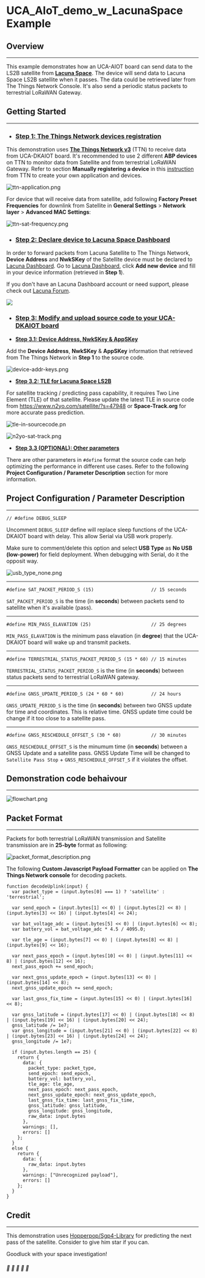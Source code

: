 # UCA_AIoT_demo_w_LacunaSpace Example

## Overview
---

This example demonstrates how an UCA-AIOT board can send data to the LS2B satellite from [**Lacuna Space**](https://lacuna.space/). The device will send data to Lacuna Space LS2B satellite when it passes. The data could be retrieved later from The Things Network Console. It's also send a periodic status packets to terrestrial LoRaWAN Gateway.

## Getting Started
---

- ### **<u>Step 1: The Things Network devices registration</u>**

This demonstration uses [**The Things Network v3**](https://console.cloud.thethings.network/) (TTN) to receive data from UCA-DKAIOT board. It's recommended to use 2 different **ABP devices** on TTN to monitor data from Satellite and from terrestrial LoRaWAN Gateway. Refer to section **Manually registering a device** in this [instruction](https://www.thethingsindustries.com/docs/devices/adding-devices/) from TTN to create your own application and devices.

![ttn-application.png](docs/ttn-application.png)

For device that will receive data from satellite, add following **Factory Preset Frequencies** for downlink from Satellite in **General Settings** > **Network layer** > **Advanced MAC Settings**:

![ttn-sat-frequency.png](docs/ttn-sat-frequency.png)


- ### **<u>Step 2: Declare device to Lacuna Space Dashboard</u>**

In order to forward  packets from Lacuna Satellite to The Things Network, **Device Address** and **NwkSKey** of the Satellite device must be declared to [Lacuna Dashboard](https://dashboard.lacuna.space/). Go to [Lacuna Dashboard](https://dashboard.lacuna.space/), click **Add new device** and fill in your device information (retrieved in **Step 1**).

If you don't have an Lacuna Dashboard account or need support, please check out [Lacuna Forum](https://forum.lacuna.space/).

![](docs/lacuna-dashboard.png)

- ### **<u>Step 3: Modify and upload source code to your UCA-DKAIOT board</u>**



- **<u>Step 3.1: Device Address, NwkSKey & AppSKey</u>**

Add the **Device Address**, **NwkSKey** & **AppSKey** information that retrieved from The Things Network in **Step 1** to the source code.

![device-addr-keys.png](docs/device-addr-keys.png)

- **<u>Step 3.2: TLE for Lacuna Space LS2B</u>**

For satellite tracking / predicting pass capability, it requires Two Line Element (TLE) of that satellite. Please update the latest TLE in source code from https://www.n2yo.com/satellite/?s=47948 or **Space-Track.org** for more accurate pass prediction.

![tle-in-sourcecode.pn](docs/tle-in-sourcecode.png)

![n2yo-sat-track.png](docs/n2yo-sat-track.png)

- **<u>Step 3.3 (OPTIONAL): Other parameters</u>**

There are other parameters in ```#define``` format the source code can help optimizing the performance in different use cases. Refer to the following **Project Configuration / Parameter Description** section for more information.

## Project Configuration / Parameter Description
---

```
// #define DEBUG_SLEEP
```

Uncomment ```DEBUG_SLEEP``` define will replace sleep functions of the UCA-DKAIOT board with delay. This allow Serial via USB work properly. 

Make sure to comment/delete this option and select **USB Type** as **No USB (low-power)** for field deployment. When debugging with Serial, do it the opposit way.

![usb_type_none.png](docs/usb_type_none.png)

---

```
#define SAT_PACKET_PERIOD_S (15)                     // 15 seconds
```

```SAT_PACKET_PERIOD_S``` is the time (in **seconds**) between packets send to satellite when it's available (pass).

---

```
#define MIN_PASS_ELAVATION (25)                      // 25 degrees
```

```MIN_PASS_ELAVATION``` is the minimum pass elavation (in **degree**) that the UCA-DKAIOT board will wake up and transmit packets.

---

```
#define TERRESTRIAL_STATUS_PACKET_PERIOD_S (15 * 60) // 15 minutes
```

```TERRESTRIAL_STATUS_PACKET_PERIOD_S``` is the time (in **seconds**) between status packets send to terrestrial LoRaWAN gateway.

---

```
#define GNSS_UPDATE_PERIOD_S (24 * 60 * 60)          // 24 hours
```

```GNSS_UPDATE_PERIOD_S``` is the time (in **seconds**) between two GNSS update for time and coordinates. This is relative time. GNSS update time could be change if it too close to a satellite pass.

---

```
#define GNSS_RESCHEDULE_OFFSET_S (30 * 60)           // 30 minutes
```

```GNSS_RESCHEDULE_OFFSET_S``` is the minumum time (in **seconds**) between a GNSS Update and a satellite pass. GNSS Update Time will be changed to ```Satellite Pass Stop``` + ```GNSS_RESCHEDULE_OFFSET_S``` if it violates the offset.

## Demonstration code behaivour
---

![flowchart.png](docs/flowchart.png)

## Packet Format
---

Packets for both terrestrial LoRaWAN transmission and Satellite transmission are in **25-byte** format as following:

![packet_format_description.png](docs/packet_format_description.png)

The following **Custom Javascript Payload Formatter** can be applied on **The Things Network console** for decoding packets.

```
function decodeUplink(input) {
  var packet_type = (input.bytes[0] === 1) ? 'satellite' : 'terrestrial';
  
  var send_epoch = (input.bytes[1] << 0) | (input.bytes[2] << 8) | (input.bytes[3] << 16) | (input.bytes[4] << 24);
  
  var bat_voltage_adc = (input.bytes[5] << 0) | (input.bytes[6] << 8);
  var battery_vol = bat_voltage_adc * 4.5 / 4095.0;
  
  var tle_age = (input.bytes[7] << 0) | (input.bytes[8] << 8) | (input.bytes[9] << 16);

  var next_pass_epoch = (input.bytes[10] << 0) | (input.bytes[11] << 8) | (input.bytes[12] << 16);
  next_pass_epoch += send_epoch;
  
  var next_gnss_update_epoch = (input.bytes[13] << 0) | (input.bytes[14] << 8);
  next_gnss_update_epoch += send_epoch;
  
  var last_gnss_fix_time = (input.bytes[15] << 0) | (input.bytes[16] << 8);
  
  var gnss_latitude = (input.bytes[17] << 0) | (input.bytes[18] << 8) | (input.bytes[19] << 16) | (input.bytes[20] << 24);
  gnss_latitude /= 1e7;
  var gnss_longitude = (input.bytes[21] << 0) | (input.bytes[22] << 8) | (input.bytes[23] << 16) | (input.bytes[24] << 24);
  gnss_longitude /= 1e7;

  if (input.bytes.length == 25) {
    return {
      data: {
        packet_type: packet_type,
        send_epoch: send_epoch,
        battery_vol: battery_vol,
        tle_age: tle_age,
        next_pass_epoch: next_pass_epoch,
        next_gnss_update_epoch: next_gnss_update_epoch,
        last_gnss_fix_time: last_gnss_fix_time,
        gnss_latitude: gnss_latitude,
        gnss_longitude: gnss_longitude,
        raw_data: input.bytes
      },
      warnings: [],
      errors: []
    };
  }
  else {
    return {
      data: {
        raw_data: input.bytes
      },
      warnings: ["Unrecognized payload"],
      errors: []
    };
  }
}
```


## Credit
---
This demonstration uses [Hopperpop/Sgp4-Library](https://github.com/Hopperpop/Sgp4-Library) for predicting the next pass of the satellite. Consider to give him star if you can.

Goodluck with your space investigation!


##### :satellite: :satellite: :satellite: :satellite: :satellite:
